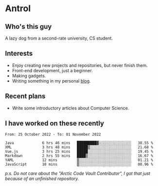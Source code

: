 # Antrol

## Who's this guy

A lazy dog from a second-rate university, CS student.

## Interests

* Enjoy creating new projects and repositories, but never finish them.
* Front-end development, just a beginner.
* Making gadgets.
* Writing something in my personal [blog](https://blog.antrol.xyz/).

## Recent plans

* Write some introductory articles about Computer Science.

<!--
* Try to develop a website for [Anime4KCPP](https://github.com/TianZerL/Anime4KCPP).
* Develop a Markdown renderer which user can customize its css, of course it is GUI-based.~~(If I could finish  it before getting bored)~~
* Work with my [teammates](https://github.com/SWJTU-Lazy-Dogs).
* Find something interests me, as a hobby after finishing my ~~boring~~ homework.
-->

## I have worked on these recently

<!--START_SECTION:waka-->

```text
From: 25 October 2022 - To: 01 November 2022

Java             6 hrs 46 mins   █████████▓░░░░░░░░░░░░░░░   38.55 %
XML              3 hrs 48 mins   █████▒░░░░░░░░░░░░░░░░░░░   21.68 %
Vue.js           3 hrs 25 mins   █████░░░░░░░░░░░░░░░░░░░░   19.45 %
Markdown         2 hrs 55 mins   ████▒░░░░░░░░░░░░░░░░░░░░   16.67 %
YAML             12 mins         ▒░░░░░░░░░░░░░░░░░░░░░░░░   01.21 %
JavaScript       10 mins         ▒░░░░░░░░░░░░░░░░░░░░░░░░   00.96 %
```

<!--END_SECTION:waka-->

*p.s.  Do not care about the "Arctic Code Vault Contributor", I got that just because of an unfinished repository.*

<!--
**qzmlgfj/qzmlgfj** is a ✨ _special_ ✨ repository because its `README.md` (this file) appears on your GitHub profile.

Here are some ideas to get you started:

- 🔭 I’m currently working on ...
- 🌱 I’m currently learning ...
- 👯 I’m looking to collaborate on ...
- 🤔 I’m looking for help with ...
- 💬 Ask me about ...
- 📫 How to reach me: ...
- 😄 Pronouns: ...
- ⚡ Fun fact: ...
-->
